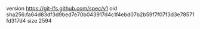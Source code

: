 version https://git-lfs.github.com/spec/v1
oid sha256:fa64d83df3d9bed7e70b043917d4c1f4ebd07b2b59f7f07f3d3e78571fd317d4
size 2594
